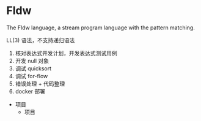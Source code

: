 # Fldw

The Fldw language, a stream program language with the pattern matching.

LL(3) 语法，不支持递归语法

1. 核对表达式开发计划，开发表达式测试用例
2. 开发 null 对象
3. 调试 quicksort
4. 调试 for-flow
5. 错误处理 + 代码整理
6. docker 部署

- 项目
  - 项目